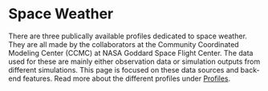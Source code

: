 # Space Weather

There are three publically available profiles dedicated to space weather. They are all made by the collaborators at the Community Coordinated Modeling Center (CCMC) at NASA Goddard Space Flight Center. The data used for these are mainly either observation data or simulation outputs from different simulations. This page is focused on these data sources and back-end features. Read more about the different profiles under [Profiles](/profiles/index.md).
